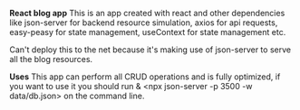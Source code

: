**React blog app**
This is an app created with react and other dependencies like json-server for backend resource simulation, axios for api requests, easy-peasy for state management, useContext for state management etc.

Can't deploy this to the net because it's making use of json-server to serve all the blog resources.

**Uses**
This app can perform all CRUD operations and is fully optimized, if you want to use it you should run <npm i> & <npx json-server -p 3500 -w data/db.json> on the command line.

